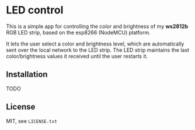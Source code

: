 # LED control

This is a simple app for controlling the color and brightness of my **ws2812b** RGB LED strip, based on the esp8266 (NodeMCU) platform.

It lets the user select a color and brightness level, which are automatically sent over the local network to the LED strip.
The LED strip maintains the last color/brightness values it received until the user restarts it.

## Installation

TODO

## License

MIT, see `LICENSE.txt`